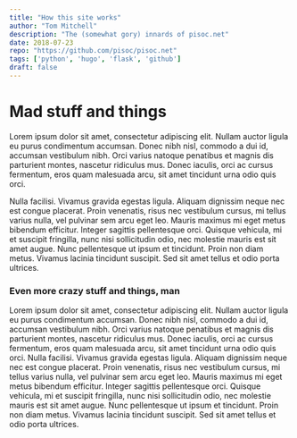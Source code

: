 ```yaml
---
title: "How this site works"
author: "Tom Mitchell"
description: "The (somewhat gory) innards of pisoc.net"
date: 2018-07-23
repo: "https://github.com/pisoc/pisoc.net"
tags: ['python', 'hugo', 'flask', 'github']
draft: false
---
```


# Mad stuff and things

Lorem ipsum dolor sit amet, consectetur adipiscing elit. Nullam auctor ligula eu purus condimentum accumsan. Donec nibh nisl, commodo a dui id, accumsan vestibulum nibh. Orci varius natoque penatibus et magnis dis parturient montes, nascetur ridiculus mus. Donec iaculis, orci ac cursus fermentum, eros quam malesuada arcu, sit amet tincidunt urna odio quis orci. 

Nulla facilisi. Vivamus gravida egestas ligula. Aliquam dignissim neque nec est congue placerat. Proin venenatis, risus nec vestibulum cursus, mi tellus varius nulla, vel pulvinar sem arcu eget leo. Mauris maximus mi eget metus bibendum efficitur. Integer sagittis pellentesque orci. Quisque vehicula, mi et suscipit fringilla, nunc nisi sollicitudin odio, nec molestie mauris est sit amet augue. Nunc pellentesque ut ipsum et tincidunt. Proin non diam metus. Vivamus lacinia tincidunt suscipit. Sed sit amet tellus et odio porta ultrices.

### Even more crazy stuff and things, man

Lorem ipsum dolor sit amet, consectetur adipiscing elit. Nullam auctor ligula eu purus condimentum accumsan. Donec nibh nisl, commodo a dui id, accumsan vestibulum nibh. Orci varius natoque penatibus et magnis dis parturient montes, nascetur ridiculus mus. Donec iaculis, orci ac cursus fermentum, eros quam malesuada arcu, sit amet tincidunt urna odio quis orci. Nulla facilisi. Vivamus gravida egestas ligula. Aliquam dignissim neque nec est congue placerat. Proin venenatis, risus nec vestibulum cursus, mi tellus varius nulla, vel pulvinar sem arcu eget leo. Mauris maximus mi eget metus bibendum efficitur. Integer sagittis pellentesque orci. Quisque vehicula, mi et suscipit fringilla, nunc nisi sollicitudin odio, nec molestie mauris est sit amet augue. Nunc pellentesque ut ipsum et tincidunt. Proin non diam metus. Vivamus lacinia tincidunt suscipit. Sed sit amet tellus et odio porta ultrices. 